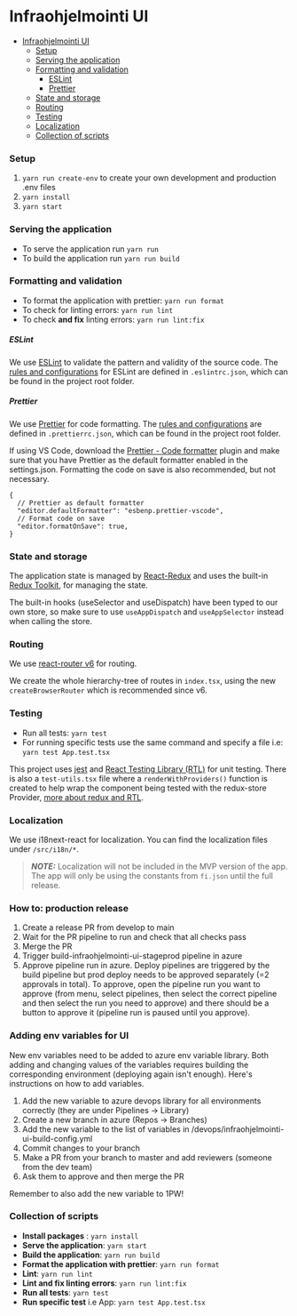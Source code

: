 # Infraohjelmointi UI

- [Infraohjelmointi UI](#infraohjelmointi-ui)
    - [Setup](#setup)
    - [Serving the application](#serving-the-application)
    - [Formatting and validation](#formatting-and-validation)
        - [ESLint](#eslint)
        - [Prettier](#prettier)
    - [State and storage](#state-and-storage)
    - [Routing](#routing)
    - [Testing](#testing)
    - [Localization](#localization)
    - [Collection of scripts](#collection-of-scripts)

### Setup

1. `yarn run create-env` to create your own development and production .env files
2. `yarn install`
3. `yarn start`

### Serving the application

- To serve the application run `yarn run`
- To build the application run `yarn run build`

### Formatting and validation

- To format the application with prettier: `yarn run format`
- To check for linting errors: `yarn run lint`
- To check **and fix** linting errors: `yarn run lint:fix`

##### ESLint

We use [ESLint](https://eslint.org/) to validate the pattern and validity of the source code. The [rules and configurations](https://eslint.org/docs/latest/user-guide/configuring/configuration-files) for ESLint are defined in `.eslintrc.json`, which can be found in the project root folder.

##### Prettier

We use [Prettier](https://prettier.io/) for code formatting. The [rules and configurations](https://prettier.io/docs/en/configuration.html) are defined in `.prettierrc.json`, which can be found in the project root folder.

If using VS Code, download the [Prettier - Code formatter](https://marketplace.visualstudio.com/items?itemName=esbenp.prettier-vscode) plugin and make sure that you have Prettier as the default formatter enabled in the settings.json. Formatting the code on save is also recommended, but not necessary.

```
{
  // Prettier as default formatter
  "editor.defaultFormatter": "esbenp.prettier-vscode",
  // Format code on save
  "editor.formatOnSave": true,
}
```

### State and storage

The application state is managed by [React-Redux](https://react-redux.js.org/) and uses the built-in [Redux Toolkit](https://redux-toolkit.js.org/introduction/getting-started), for managing the state.

The built-in hooks (useSelector and useDispatch) have been typed to our own store, so make sure to use `useAppDispatch` and `useAppSelector` instead when calling the store.

### Routing

We use [react-router v6](https://reactrouter.com/en/main/start/overview) for routing.

We create the whole hierarchy-tree of routes in `index.tsx`, using the new `createBrowserRouter` which is recommended since v6.

### Testing

- Run all tests: `yarn test`
- For running specific tests use the same command and specify a file i.e: `yarn test App.test.tsx`

This project uses [jest](https://jestjs.io/docs/tutorial-react) and [React Testing Library (RTL)](https://testing-library.com/docs/react-testing-library/intro/) for unit testing. There is also a `test-utils.tsx` file where a `renderWithProviders()` function is created to help wrap the component being tested with the redux-store Provider, [more about redux and RTL](https://redux.js.org/usage/writing-tests).

### Localization

We use i18next-react for localization. You can find the localization files under `/src/i18n/*`.

> **_NOTE:_** Localization will not be included in the MVP version of the app. The app will only be using the constants from `fi.json` until the full release.

### How to: production release

1. Create a release PR from develop to main
2. Wait for the PR pipeline to run and check that all checks pass
3. Merge the PR
4. Trigger build-infraohjelmointi-ui-stageprod pipeline in azure
5. Approve pipeline run in azure. Deploy pipelines are triggered by the build pipeline but prod deploy needs to be approved separately (=2 approvals in total). To approve, open the pipeline run you want to approve (from menu, select pipelines, then select the correct pipeline and then select the run you need to approve) and there should be a button to approve it (pipeline run is paused until you approve).

### Adding env variables for UI
New env variables need to be added to azure env variable library. Both adding and changing values of the variables requires building the corresponding environment (deploying again isn't enough). Here's instructions on how to add variables.

1. Add the new variable to azure devops library for all environments correctly (they are under Pipelines -> Library)
2. Create a new branch in azure (Repos -> Branches)
3. Add the new variable to the list of variables in /devops/infraohjelmointi-ui-build-config.yml
4. Commit changes to your branch
5. Make a PR from your branch to master and add reviewers (someone from the dev team)
6. Ask them to approve and then merge the PR

Remember to also add the new variable to 1PW!

### Collection of scripts

- **Install packages** : `yarn install`
- **Serve the application**: `yarn start`
- **Build the application**: `yarn run build`
- **Format the application with prettier**: `yarn run format`
- **Lint**: `yarn run lint`
- **Lint and fix linting errors**: `yarn run lint:fix`
- **Run all tests**: `yarn test`
- **Run specific test** i.e App: `yarn test App.test.tsx`
